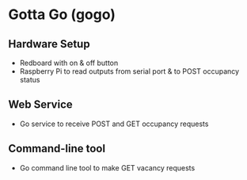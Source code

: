# Gotta Go (gogo)

## Hardware Setup
* Redboard with on & off button
* Raspberry Pi to read outputs from serial port & to POST occupancy status

## Web Service
* Go service to receive POST and GET occupancy requests

## Command-line tool
* Go command line tool to make GET vacancy requests
